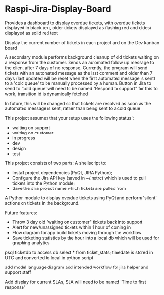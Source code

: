 # Raspi-Jira-Display-Board

Provides a dashboard to display overdue tickets, with overdue tickets displayed in black text, older tickets displayed as flashing red and oldest displayed as solid red text

Display the current number of tickets in each project and on the Dev kanban board

A secondary module performs background cleanup of old tickets waiting on a response from the customer.
Sends an automated follow up message to the client after 7 days of no response. Currently, the program will send tickets with an automated message as the last comment and older than 7 days (last updated will be reset when the first automated message is sent) to a 'cold queue' to be manually processed by a human.
Button in Jira to send to 'cold queue' will need to be named "Respond to support" for this to work, transition id is dynamically fetched

In future, this will be changed so that tickets are resolved as soon as the automated message is sent, rather than being sent to a cold queue



This project assumes that your setup uses the following status':
* waiting on support
* waiting on customer
* in progress
* dev
* design
* test

This project consists of two parts: 
A shellscript to:
* Install project dependencies (PyQt, JIRA Python);
* Configure the Jira API key (saved in ~/.netrc) which is used to pull tickets into the Python module;
* Save the Jira project name which tickets are pulled from

A Python module to display overdue tickets using PyQt and perform 'silent' actions on tickets in the background.

Future features:
* Throw 3 day old "waiting on customer" tickets back into support
* Alert for new/unassigned tickets within 1 hour of coming in
* Flow diagram for app build tickets moving through the workflow
* Save ticketing statistics by the hour into a local db which will be used for graphing analytics



psql ticketdb to access db
select * from ticket_stats;
timedate is stored in UTC and converted to local in python script

add model language diagram
add intended workflow for jira helper and support staff


Add display for current SLAs, SLA will need to be named 'Time to first response'

